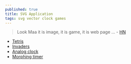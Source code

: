 ```yaml
---
published: true
title: SVG Application
tags: svg vector clock games
---
```

> Look Maa it is image, it is game, it is web page ... - [HN](https://news.ycombinator.com/item?id=26360716)

- [Tetris](https://www.xul.fr/svgtetris.svg)
- [Invaders](https://www.scriptol.fr/xml/code/invaders.svg)
- [Analog clock](https://www.nayuki.io/res/full-screen-clock-javascript/full-screen-clock-analog-with-seconds.svg)
- [Morphing timer](https://upload.wikimedia.org/wikipedia/commons/6/6c/Morphing_SMIL.svg)
